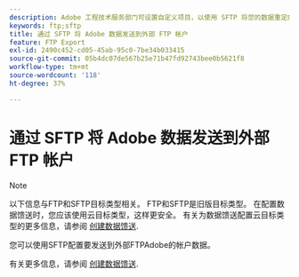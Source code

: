 ```yaml
---
description: Adobe 工程技术服务部门可设置自定义项目，以使用 SFTP 将您的数据重定向到外部 FTP 帐户。
keywords: ftp;sftp
title: 通过 SFTP 将 Adobe 数据发送到外部 FTP 帐户
feature: FTP Export
exl-id: 2490c452-cd05-45ab-95c0-7be34b033415
source-git-commit: 05b4dc07de567b25e71b47fd92743bee0b5621f8
workflow-type: tm+mt
source-wordcount: '118'
ht-degree: 37%

---
```


# 通过 SFTP 将 Adobe 数据发送到外部 FTP 帐户

>[!NOTE]
>
>以下信息与FTP和SFTP目标类型相关。 FTP和SFTP是旧版目标类型。 在配置数据馈送时，您应该使用云目标类型，这样更安全。 有关为数据馈送配置云目标类型的更多信息，请参阅 [创建数据馈送](/help/export/analytics-data-feed/create-feed.md).

您可以使用SFTP配置要发送到外部FTPAdobe的帐户数据。

有关更多信息，请参阅 [创建数据馈送](/help/export/analytics-data-feed/create-feed.md).
